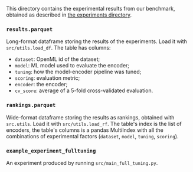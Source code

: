 This directory contains the experimental results from our benchmark, obtained as described in [the experiments directory](https://github.com/DrCohomology/EncoderBenchmarking/tree/main/src).

### `results.parquet` 
Long-format dataframe storing the results of the experiments. Load it with `src/utils.load_df`.
The table has columns:
- `dataset`: OpenML id of the dataset;
- `model`: ML model used to evaluate the encoder;
- `tuning`: how the model-encoder pipeline was tuned;
- `scoring`: evaluation metric;
- `encoder`: the encoder;
- `cv_score`: average of a 5-fold cross-validated evaluation.

### `rankings.parquet`
Wide-format dataframe storing the results as rankings, obtained with `src.utils`. Load it with `src/utils.load_rf`.
The table's index is the list of encoders, the table's columns is a pandas MultiIndex with all the combinations of 
experimental factors (`dataset`, `model`, `tuning`, `scoring`).

### `example_experiment_fulltuning`
An experiment produced by running `src/main_full_tuning.py`.



